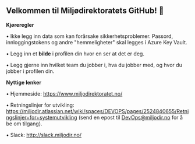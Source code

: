 ## Velkommen til Miljødirektoratets GitHub! 👋

<b>Kjøreregler</b>

•	Ikke legg inn data som kan forårsake sikkerhetsproblemer. Passord, innloggingstokens og andre "hemmeligheter" skal legges i Azure Key Vault.

•	Legg inn et <b>bilde</b> i profilen din hvor en ser at det er deg.

•	Legg gjerne inn hvilket team du jobber i, hva du jobber med, og hvor du jobber i profilen din.

<b>Nyttige lenker</b>

•	Hjemmeside: https://www.miljodirektoratet.no/

•	Retningslinjer for utvikling: https://miljodir.atlassian.net/wiki/spaces/DEVOPS/pages/2524840655/Retningslinjer+for+systemutvikling (send en epost til DevOps@miljodir.no for å be om tilgang).

•	Slack: http://slack.miljodir.no/




<!--

**Here are some ideas to get you started:**

🙋‍♀️ A short introduction - what is your organization all about?
🌈 Contribution guidelines - how can the community get involved?
👩‍💻 Useful resources - where can the community find your docs? Is there anything else the community should know?
🍿 Fun facts - what does your team eat for breakfast?
🧙 Remember, you can do mighty things with the power of [Markdown](https://docs.github.com/github/writing-on-github/getting-started-with-writing-and-formatting-on-github/basic-writing-and-formatting-syntax)
-->
